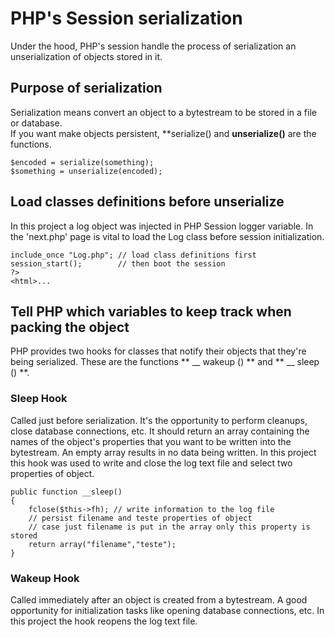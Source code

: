 # PHP's Session serialization

Under the hood, PHP's session handle the process of serialization an unserialization of objects stored in it.

## Purpose of serialization
Serialization means convert an object to a bytestream to be stored in a file or database.  
If you want make objects persistent, **serialize() and **unserialize()** are the functions.
```
$encoded = serialize(something);
$something = unserialize(encoded);
```

## Load classes definitions before unserialize
In this project a log object was injected in PHP Session logger variable.
In the 'next.php' page is vital to load the Log class before session initialization.
```
include_once "Log.php"; // load class definitions first
session_start();        // then boot the session
?>
<html>...
```

## Tell PHP which variables to keep track when packing the object
PHP provides two hooks for classes that notify their objects that they're being serialized.
These are the functions ** __ wakeup () ** and ** __ sleep () **.
### Sleep Hook
Called just before serialization. It's the opportunity to perform cleanups, close database connections, etc.
It should return an array containing the names of the object's properties that you want to be written into the bytestream.
An empty array results in no data being written.
In this project this hook was used to write and close the log text file and select two properties of object.
```
public function __sleep()
{
    fclose($this->fh); // write information to the log file
    // persist filename and teste properties of object
    // case just filename is put in the array only this property is stored
    return array("filename","teste"); 
}
```
### Wakeup Hook
Called immediately after an object is created from a bytestream. A good opportunity for initialization tasks like opening database connections, etc.
In this project the hook reopens the log text file.